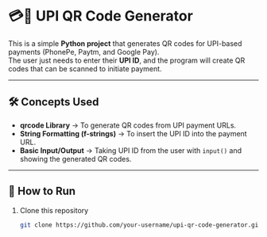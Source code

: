 # 💳📱 UPI QR Code Generator

This is a simple **Python project** that generates QR codes for UPI-based payments (PhonePe, Paytm, and Google Pay).  
The user just needs to enter their **UPI ID**, and the program will create QR codes that can be scanned to initiate payment.  

---

## 🛠️ Concepts Used
- **qrcode Library** → To generate QR codes from UPI payment URLs.  
- **String Formatting (f-strings)** → To insert the UPI ID into the payment URL.  
- **Basic Input/Output** → Taking UPI ID from the user with `input()` and showing the generated QR codes.  

---

## 🚀 How to Run
1. Clone this repository  
   ```bash
   git clone https://github.com/your-username/upi-qr-code-generator.git

